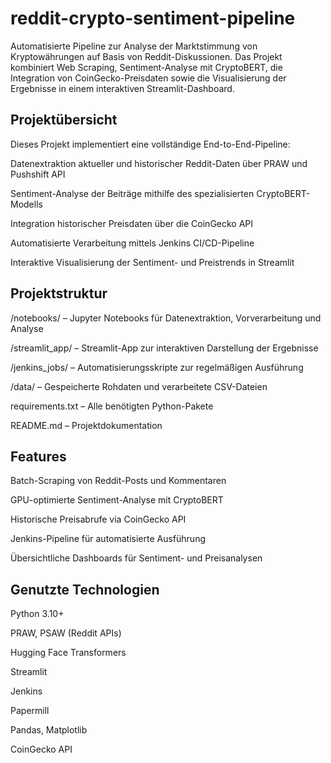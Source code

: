 # reddit-crypto-sentiment-pipeline

Automatisierte Pipeline zur Analyse der Marktstimmung von Kryptowährungen auf Basis von Reddit-Diskussionen. Das Projekt kombiniert Web Scraping, Sentiment-Analyse mit CryptoBERT, die Integration von CoinGecko-Preisdaten sowie die Visualisierung der Ergebnisse in einem interaktiven Streamlit-Dashboard.

## Projektübersicht
Dieses Projekt implementiert eine vollständige End-to-End-Pipeline:

Datenextraktion aktueller und historischer Reddit-Daten über PRAW und Pushshift API

Sentiment-Analyse der Beiträge mithilfe des spezialisierten CryptoBERT-Modells

Integration historischer Preisdaten über die CoinGecko API

Automatisierte Verarbeitung mittels Jenkins CI/CD-Pipeline

Interaktive Visualisierung der Sentiment- und Preistrends in Streamlit

## Projektstruktur
/notebooks/ – Jupyter Notebooks für Datenextraktion, Vorverarbeitung und Analyse

/streamlit_app/ – Streamlit-App zur interaktiven Darstellung der Ergebnisse

/jenkins_jobs/ – Automatisierungsskripte zur regelmäßigen Ausführung

/data/ – Gespeicherte Rohdaten und verarbeitete CSV-Dateien

requirements.txt – Alle benötigten Python-Pakete

README.md – Projektdokumentation

## Features
Batch-Scraping von Reddit-Posts und Kommentaren

GPU-optimierte Sentiment-Analyse mit CryptoBERT

Historische Preisabrufe via CoinGecko API

Jenkins-Pipeline für automatisierte Ausführung

Übersichtliche Dashboards für Sentiment- und Preisanalysen

## Genutzte Technologien
Python 3.10+

PRAW, PSAW (Reddit APIs)

Hugging Face Transformers

Streamlit

Jenkins

Papermill

Pandas, Matplotlib

CoinGecko API
